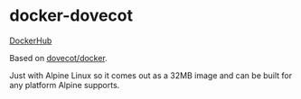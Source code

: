 docker-dovecot
==============

[DockerHub](https://hub.docker.com/r/mbirth/dovecot)

Based on [dovecot/docker](https://github.com/dovecot/docker).

Just with Alpine Linux so it comes out as a 32MB image and can be built for any platform
Alpine supports.
